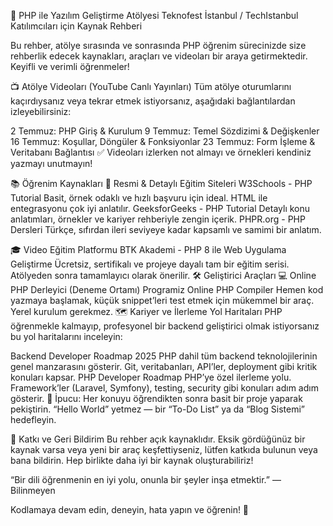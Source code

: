 🐘 PHP ile Yazılım Geliştirme Atölyesi
Teknofest İstanbul / TechIstanbul Katılımcıları için Kaynak Rehberi

Bu rehber, atölye sırasında ve sonrasında PHP öğrenim sürecinizde size rehberlik edecek kaynakları, araçları ve videoları bir araya getirmektedir. Keyifli ve verimli öğrenmeler!

📺 Atölye Videoları (YouTube Canlı Yayınları)
Tüm atölye oturumlarını kaçırdıysanız veya tekrar etmek istiyorsanız, aşağıdaki bağlantılardan izleyebilirsiniz:

2 Temmuz: PHP Giriş & Kurulum
9 Temmuz: Temel Sözdizimi & Değişkenler
16 Temmuz: Koşullar, Döngüler & Fonksiyonlar
23 Temmuz: Form İşleme & Veritabanı Bağlantısı
✅ Videoları izlerken not almayı ve örnekleri kendiniz yazmayı unutmayın! 

📚 Öğrenim Kaynakları
📘 Resmi & Detaylı Eğitim Siteleri
W3Schools - PHP Tutorial
Basit, örnek odaklı ve hızlı başvuru için ideal. HTML ile entegrasyonu çok iyi anlatılır.
GeeksforGeeks - PHP Tutorial
Detaylı konu anlatımları, örnekler ve kariyer rehberiyle zengin içerik.
PHPR.org - PHP Dersleri
Türkçe, sıfırdan ileri seviyeye kadar kapsamlı ve samimi bir anlatım.

🎓 Video Eğitim Platformu
BTK Akademi - PHP 8 ile Web Uygulama Geliştirme
Ücretsiz, sertifikalı ve projeye dayalı tam bir eğitim serisi. Atölyeden sonra tamamlayıcı olarak önerilir.
🛠️ Geliştirici Araçları
💻 Online PHP Derleyici (Deneme Ortamı)
Programiz Online PHP Compiler
Hemen kod yazmaya başlamak, küçük snippet’leri test etmek için mükemmel bir araç. Yerel kurulum gerekmez.
🗺️ Kariyer ve İlerleme Yol Haritaları
PHP öğrenmekle kalmayıp, profesyonel bir backend geliştirici olmak istiyorsanız bu yol haritalarını inceleyin:

Backend Developer Roadmap 2025
PHP dahil tüm backend teknolojilerinin genel manzarasını gösterir. Git, veritabanları, API’ler, deployment gibi kritik konuları kapsar.
PHP Developer Roadmap
PHP’ye özel ilerleme yolu. Framework’ler (Laravel, Symfony), testing, security gibi konuları adım adım gösterir.
🎯 İpucu: Her konuyu öğrendikten sonra basit bir proje yaparak pekiştirin. “Hello World” yetmez — bir “To-Do List” ya da “Blog Sistemi” hedefleyin. 

🤝 Katkı ve Geri Bildirim
Bu rehber açık kaynaklıdır. Eksik gördüğünüz bir kaynak varsa veya yeni bir araç keşfettiyseniz, lütfen katkıda bulunun veya bana bildirin. Hep birlikte daha iyi bir kaynak oluşturabiliriz!

“Bir dili öğrenmenin en iyi yolu, onunla bir şeyler inşa etmektir.” — Bilinmeyen 

Kodlamaya devam edin, deneyin, hata yapın ve öğrenin! 🚀
